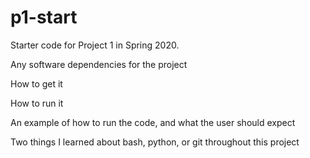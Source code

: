 # p1-start
Starter code for Project 1 in Spring 2020.

Any software dependencies for the project

How to get it

How to run it

An example of how to run the code, and what the user should expect 

Two things I learned about bash, python, or git throughout this project
